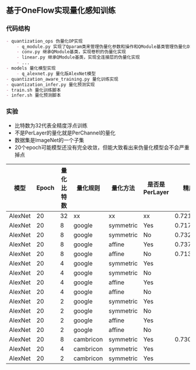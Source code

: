 ## 基于OneFlow实现量化感知训练

### 代码结构

```markdown
- quantization_ops 伪量化OP实现
    - q_module.py 实现了Qparam类来管理伪量化参数和操作和QModule基类管理伪量化OP的实现
    - conv.py 继承QModule基类，实现卷积的伪量化实现
    - linear.py 继承QModule基类，实现全连接层的伪量化实现
    - ...
- models 量化模型实现
    - q_alexnet.py 量化版AlexNet模型
- quantization_aware_training.py 量化训练实现
- quantization_infer.py 量化预测实现
- train.sh 量化训练脚本
- infer.sh 量化预测脚本
```

### 实验

- 比特数为32代表全精度浮点训练
- 不是PerLayer的量化就是PerChannel的量化
- 数据集是ImageNet的一个子集
- 20个epoch可能模型还没有完全收敛，但能大致看出来伪量化模型会不会严重掉点

|模型|Epoch|量化比特数|量化规则|量化方法|是否是PerLayer|精度|
|--|--|--|--|--|--|--|
|AlexNet|20|32|xx|xx|xx|0.721939|
|AlexNet|20|8|google|symmetric|Yes|0.717857|
|AlexNet|20|8|google|symmetric|No|0.732143|
|AlexNet|20|8|google|affine|Yes|0.737245|
|AlexNet|20|8|google|affine|No|0.713265|
|AlexNet|20|4|google|symmetric|Yes||
|AlexNet|20|4|google|symmetric|No||
|AlexNet|20|4|google|affine|Yes||
|AlexNet|20|4|google|affine|No||
|AlexNet|20|2|google|symmetric|Yes||
|AlexNet|20|2|google|symmetric|No||
|AlexNet|20|2|google|affine|Yes||
|AlexNet|20|2|google|affine|No||
|AlexNet|20|8|cambricon|symmetric|Yes|0.730867|
|AlexNet|20|4|cambricon|symmetric|Yes||
|AlexNet|20|2|cambricon|symmetric|Yes||


